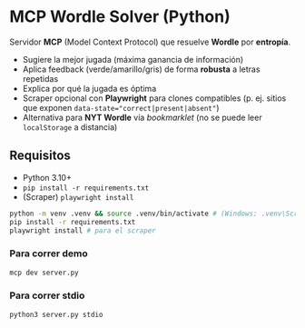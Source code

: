 # MCP Wordle Solver (Python)


Servidor **MCP** (Model Context Protocol) que resuelve **Wordle** por **entropía**.


- Sugiere la mejor jugada (máxima ganancia de información)
- Aplica feedback (verde/amarillo/gris) de forma **robusta** a letras repetidas
- Explica por qué la jugada es óptima
- Scraper opcional con **Playwright** para clones compatibles (p. ej. sitios que exponen `data-state="correct|present|absent"`)
- Alternativa para **NYT Wordle** vía *bookmarklet* (no se puede leer `localStorage` a distancia)


## Requisitos


- Python 3.10+
- `pip install -r requirements.txt`
- (Scraper) `playwright install`


```bash
python -m venv .venv && source .venv/bin/activate # (Windows: .venv\Scripts\activate)
pip install -r requirements.txt
playwright install # para el scraper
```

### Para correr demo
```bash
mcp dev server.py
```

### Para correr stdio
```bash
python3 server.py stdio
```
